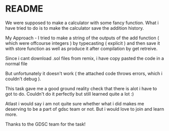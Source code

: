 # README
We were supposed to make a calculator with some fancy function. What i have tried to do is to make the calculator save the addition history.

My Approach - I tried to make a string of the outputs of the add function ( which were offcourse integers ) by typecasting ( explicit ) and then save it with store function as well as produce it after compilation by get retreive.

Since i cant download .sol files from remix, i have copy pasted the code in a normal file 

But unfortunately it doesn't work  ( the attached code throws errors, which i couldn't debug ).

This task gave me a good ground reality check that there is alot i have to got to do. Couldn't do it perfectly but still learned quite a lot :)

Atlast i would say i am not quite sure whether what i did makes me deserving to be a part of gdsc team or not. But i would love to join and learn more.  

Thanks to the GDSC team for the task!


